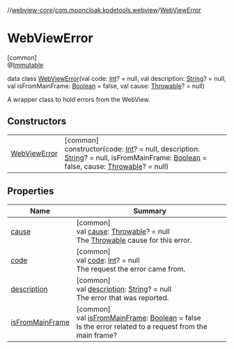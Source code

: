 //[webview-core](../../../index.md)/[com.mooncloak.kodetools.webview](../index.md)/[WebViewError](index.md)

# WebViewError

[common]\
@[Immutable](https://developer.android.com/reference/kotlin/androidx/compose/runtime/Immutable.html)

data class [WebViewError](index.md)(val code: [Int](https://kotlinlang.org/api/latest/jvm/stdlib/kotlin/-int/index.html)? = null, val description: [String](https://kotlinlang.org/api/latest/jvm/stdlib/kotlin/-string/index.html)? = null, val isFromMainFrame: [Boolean](https://kotlinlang.org/api/latest/jvm/stdlib/kotlin/-boolean/index.html) = false, val cause: [Throwable](https://kotlinlang.org/api/latest/jvm/stdlib/kotlin/-throwable/index.html)? = null)

A wrapper class to hold errors from the WebView.

## Constructors

| | |
|---|---|
| [WebViewError](-web-view-error.md) | [common]<br>constructor(code: [Int](https://kotlinlang.org/api/latest/jvm/stdlib/kotlin/-int/index.html)? = null, description: [String](https://kotlinlang.org/api/latest/jvm/stdlib/kotlin/-string/index.html)? = null, isFromMainFrame: [Boolean](https://kotlinlang.org/api/latest/jvm/stdlib/kotlin/-boolean/index.html) = false, cause: [Throwable](https://kotlinlang.org/api/latest/jvm/stdlib/kotlin/-throwable/index.html)? = null) |

## Properties

| Name | Summary |
|---|---|
| [cause](cause.md) | [common]<br>val [cause](cause.md): [Throwable](https://kotlinlang.org/api/latest/jvm/stdlib/kotlin/-throwable/index.html)? = null<br>The [Throwable](https://kotlinlang.org/api/latest/jvm/stdlib/kotlin/-throwable/index.html) cause for this error. |
| [code](code.md) | [common]<br>val [code](code.md): [Int](https://kotlinlang.org/api/latest/jvm/stdlib/kotlin/-int/index.html)? = null<br>The request the error came from. |
| [description](description.md) | [common]<br>val [description](description.md): [String](https://kotlinlang.org/api/latest/jvm/stdlib/kotlin/-string/index.html)? = null<br>The error that was reported. |
| [isFromMainFrame](is-from-main-frame.md) | [common]<br>val [isFromMainFrame](is-from-main-frame.md): [Boolean](https://kotlinlang.org/api/latest/jvm/stdlib/kotlin/-boolean/index.html) = false<br>Is the error related to a request from the main frame? |
